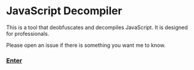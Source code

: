 # JavaScript Decompiler

This is a tool that deobfuscates and decompiles JavaScript. It is designed for professionals. 

Please open an issue if there is something you want me to know. 

### [Enter](https://jspenguin2017.github.io/JavaScriptDecompiler/)
